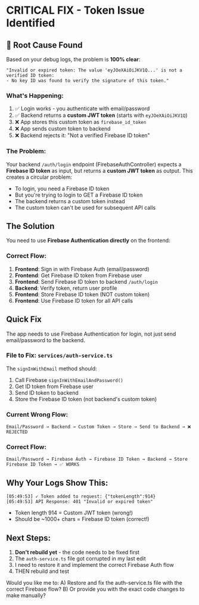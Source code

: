 # CRITICAL FIX - Token Issue Identified

## 🎯 Root Cause Found

Based on your debug logs, the problem is **100% clear**:

```
"Invalid or expired token: The value 'eyJOeXAiOiJKV1Q...' is not a verified ID token:
- No key ID was found to verify the signature of this token."
```

### What's Happening:

1. ✅ Login works - you authenticate with email/password
2. ✅ Backend returns a **custom JWT token** (starts with `eyJOeXAiOiJKV1Q`)
3. ❌ App stores this custom token as `firebase_id_token`
4. ❌ App sends custom token to backend
5. ❌ Backend rejects it: "Not a verified Firebase ID token"

### The Problem:

Your backend `/auth/login` endpoint (FirebaseAuthController) expects a **Firebase ID token** as input, but returns a **custom JWT token** as output. This creates a circular problem:

- To login, you need a Firebase ID token
- But you're trying to login to GET a Firebase ID token
- The backend returns a custom token instead
- The custom token can't be used for subsequent API calls

## The Solution

You need to use **Firebase Authentication directly** on the frontend:

### Correct Flow:

1. **Frontend**: Sign in with Firebase Auth (email/password)
2. **Frontend**: Get Firebase ID token from Firebase user
3. **Frontend**: Send Firebase ID token to backend `/auth/login`
4. **Backend**: Verify token, return user profile
5. **Frontend**: Store Firebase ID token (NOT custom token)
6. **Frontend**: Use Firebase ID token for all API calls

## Quick Fix

The app needs to use Firebase Authentication for login, not just send email/password to the backend.

### File to Fix: `services/auth-service.ts`

The `signInWithEmail` method should:
1. Call Firebase `signInWithEmailAndPassword()`
2. Get ID token from Firebase user
3. Send ID token to backend
4. Store the Firebase ID token (not backend's custom token)

### Current Wrong Flow:
```
Email/Password → Backend → Custom Token → Store → Send to Backend → ❌ REJECTED
```

### Correct Flow:
```
Email/Password → Firebase Auth → Firebase ID Token → Backend → Store Firebase ID Token → ✅ WORKS
```

## Why Your Logs Show This:

```
[05:49:53] ✓ Token added to request: {"tokenLength":914}
[05:49:53] API Response: 401 "Invalid or expired token"
```

- Token length 914 = Custom JWT token (wrong!)
- Should be ~1000+ chars = Firebase ID token (correct!)

## Next Steps:

1. **Don't rebuild yet** - the code needs to be fixed first
2. The `auth-service.ts` file got corrupted in my last edit
3. I need to restore it and implement the correct Firebase Auth flow
4. THEN rebuild and test

Would you like me to:
A) Restore and fix the auth-service.ts file with the correct Firebase flow?
B) Or provide you with the exact code changes to make manually?
